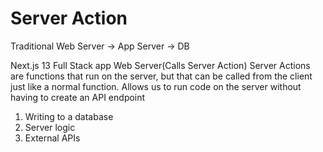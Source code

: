 # Server Action

Traditional
Web Server -> App Server -> DB

Next.js 13 Full Stack app
Web Server(Calls Server Action)
Server Actions are functions that run on the server, but that can be called from the client just like a normal function.
Allows us to run code on the server without having to create an API endpoint

1. Writing to a database
2. Server logic
3. External APIs
